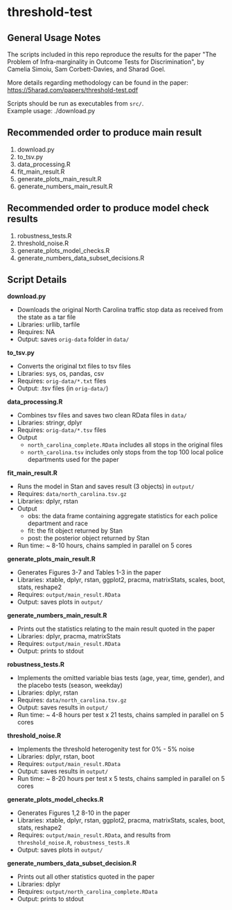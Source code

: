 # threshold-test

General Usage Notes
-------------------
The scripts included in this repo reproduce the results for the paper "The Problem of Infra-marginality
in Outcome Tests for Discrimination", by Camelia Simoiu, Sam Corbett-Davies, and Sharad Goel.
 
More details regarding methodology can be found in the paper: https://5harad.com/papers/threshold-test.pdf

Scripts should be run as executables from `src/`.  
Example usage: ./download.py


Recommended order to produce main result
-----------------------------------------
1. download.py
2. to_tsv.py
3. data_processing.R
4. fit_main_result.R
5. generate_plots_main_result.R
6. generate_numbers_main_result.R


Recommended order to produce model check results
-------------------------------------------------
1. robustness_tests.R
2. threshold_noise.R
3. generate_plots_model_checks.R
4. generate_numbers_data_subset_decisions.R



Script Details
--------------

**download.py**
  - Downloads the original North Carolina traffic stop data as received from the state as a tar file
  - Libraries: urllib, tarfile
  - Requires: NA
  - Output: saves `orig-data` folder in `data/`

**to_tsv.py**
  - Converts the original txt files to tsv files
  - Libraries: sys, os, pandas, csv
  - Requires: `orig-data/*.txt` files
  - Output: .tsv files (in `orig-data/`)

**data_processing.R**
  - Combines tsv files and saves two clean RData files in `data/`
  - Libraries: stringr, dplyr
  - Requires: `orig-data/*.tsv` files
  - Output 
    - `north_carolina_complete.RData` includes all stops in the original files 
    - `north_carolina.tsv` includes only stops from the top 100 local police departments used for the paper 

**fit_main_result.R**
  - Runs the model in Stan and saves result (3 objects) in `output/`
  - Requires: `data/north_carolina.tsv.gz`
  - Libraries: dplyr, rstan
  - Output
    - obs: the data frame containing aggregate statistics for each police department and race
	- fit: the fit object returned by Stan
	- post: the posterior object returned by Stan
  - Run time: ~ 8-10 hours, chains sampled in parallel on 5 cores

**generate_plots_main_result.R**
  - Generates Figures 3-7 and Tables 1-3 in the paper
  - Libraries: xtable, dplyr, rstan, ggplot2, pracma, matrixStats, scales, boot, stats, reshape2
  - Requires: `output/main_result.RData`
  - Output: saves plots in `output/`

**generate_numbers_main_result.R**
  - Prints out the statistics relating to the main result quoted in the paper
  - Libraries: dplyr, pracma, matrixStats
  - Requires: `output/main_result.RData`
  - Output: prints to stdout

**robustness_tests.R**
  - Implements the omitted variable bias tests (age, year, time, gender), and the placebo tests (season, weekday)
  - Libraries: dplyr, rstan
  - Requires: `data/north_carolina.tsv.gz`
  - Output: saves results in `output/`
  - Run time: ~ 4-8 hours per test x 21 tests, chains sampled in parallel on 5 cores

**threshold_noise.R**
  - Implements the threshold heterogenity test for 0% - 5% noise
  - Libraries: dplyr, rstan, boot
  - Requires: `output/main_result.RData`
  - Output: saves results in `output/`
  - Run time: ~ 8-20 hours per test x 5 tests, chains sampled in parallel on 5 cores

**generate_plots_model_checks.R**
  - Generates Figures 1,2 8-10 in the paper
  - Libraries: xtable, dplyr, rstan, ggplot2, pracma, matrixStats, scales, boot, stats, reshape2
  - Requires: `output/main_result.RData`, and results from `threshold_noise.R`, `robustness_tests.R`
  - Output: saves plots in `output/`

**generate_numbers_data_subset_decision.R**
  - Prints out all other statistics quoted in the paper
  - Libraries: dplyr
  - Requires: `output/north_carolina_complete.RData`
  - Output: prints to stdout

